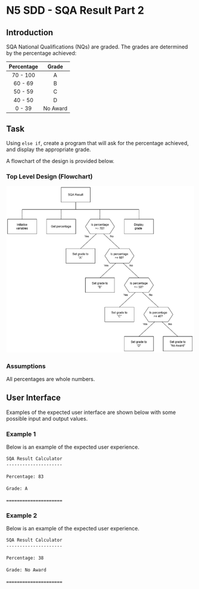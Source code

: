 # N5 SDD - SQA Result Part 2


## Introduction

SQA National Qualifications (NQs) are graded.  The grades are determined by the percentage achieved:

| Percentage | Grade |
| :--------: | :---: |
| 70 - 100   | A |
| 60 - 69    | B |
| 50 - 59    | C |
| 40 - 50    | D |
| 0 - 39     | No Award |


## Task

Using `else if`, create a program that will ask for the percentage achieved, and display the appropriate grade.

A flowchart of the design is provided below.


### Top Level Design (Flowchart)

![Diagram](assets/sd2.png)


### Assumptions

All percentages are whole numbers.


## User Interface

Examples of the expected user interface are shown below with some possible input and output values.


### Example 1

Below is an example of the expected user experience.

```
SQA Result Calculator
---------------------

Percentage: 83

Grade: A

=====================
```


### Example 2

Below is an example of the expected user experience.

```
SQA Result Calculator
---------------------

Percentage: 38

Grade: No Award

=====================
```
